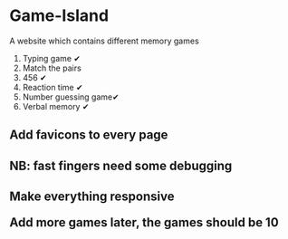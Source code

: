 # Game-Island 
A website which contains different  memory games
1. Typing game ✔
2. Match the pairs
3. 456 ✔
4. Reaction time ✔
5. Number guessing game✔
6. Verbal memory ✔
<h2> Add favicons to every page </h2>
<h2>NB: fast fingers need some debugging<h2>
 <p>Make everything responsive</p>
 <p>Add more games later, the games should be 10</p>

 

